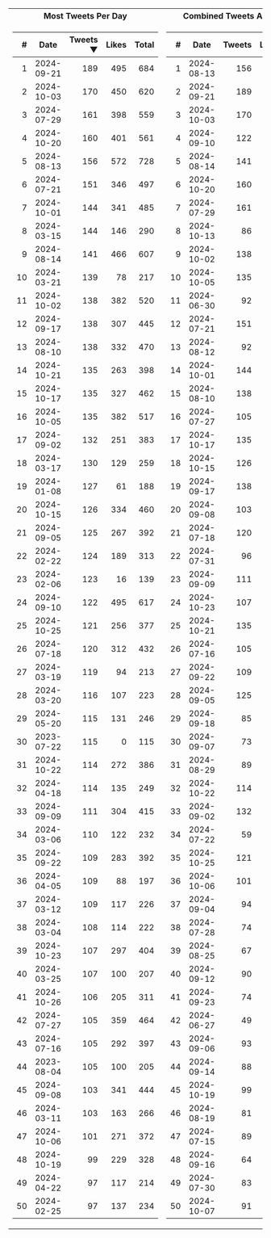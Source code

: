 <table>
<tr><th>Most Tweets Per Day</th><th>Combined Tweets And Likes</th></tr><tr><td>


|#|Date|Tweets ▼|Likes|Total|
|--:|--|--:|--:|--:|
|1|2024-09-21|189|495|684|
|2|2024-10-03|170|450|620|
|3|2024-07-29|161|398|559|
|4|2024-10-20|160|401|561|
|5|2024-08-13|156|572|728|
|6|2024-07-21|151|346|497|
|7|2024-10-01|144|341|485|
|8|2024-03-15|144|146|290|
|9|2024-08-14|141|466|607|
|10|2024-03-21|139|78|217|
|11|2024-10-02|138|382|520|
|12|2024-09-17|138|307|445|
|13|2024-08-10|138|332|470|
|14|2024-10-21|135|263|398|
|15|2024-10-17|135|327|462|
|16|2024-10-05|135|382|517|
|17|2024-09-02|132|251|383|
|18|2024-03-17|130|129|259|
|19|2024-01-08|127|61|188|
|20|2024-10-15|126|334|460|
|21|2024-09-05|125|267|392|
|22|2024-02-22|124|189|313|
|23|2024-02-06|123|16|139|
|24|2024-09-10|122|495|617|
|25|2024-10-25|121|256|377|
|26|2024-07-18|120|312|432|
|27|2024-03-19|119|94|213|
|28|2024-03-20|116|107|223|
|29|2024-05-20|115|131|246|
|30|2023-07-22|115|0|115|
|31|2024-10-22|114|272|386|
|32|2024-04-18|114|135|249|
|33|2024-09-09|111|304|415|
|34|2024-03-06|110|122|232|
|35|2024-09-22|109|283|392|
|36|2024-04-05|109|88|197|
|37|2024-03-12|109|117|226|
|38|2024-03-04|108|114|222|
|39|2024-10-23|107|297|404|
|40|2024-03-25|107|100|207|
|41|2024-10-26|106|205|311|
|42|2024-07-27|105|359|464|
|43|2024-07-16|105|292|397|
|44|2023-08-04|105|100|205|
|45|2024-09-08|103|341|444|
|46|2024-03-11|103|163|266|
|47|2024-10-06|101|271|372|
|48|2024-10-19|99|229|328|
|49|2024-04-22|97|117|214|
|50|2024-02-25|97|137|234|

</td><td>


|#|Date|Tweets|Likes|Total ▼|
|--:|--|--:|--:|--:|
|1|2024-08-13|156|572|728|
|2|2024-09-21|189|495|684|
|3|2024-10-03|170|450|620|
|4|2024-09-10|122|495|617|
|5|2024-08-14|141|466|607|
|6|2024-10-20|160|401|561|
|7|2024-07-29|161|398|559|
|8|2024-10-13|86|438|524|
|9|2024-10-02|138|382|520|
|10|2024-10-05|135|382|517|
|11|2024-06-30|92|413|505|
|12|2024-07-21|151|346|497|
|13|2024-08-12|92|404|496|
|14|2024-10-01|144|341|485|
|15|2024-08-10|138|332|470|
|16|2024-07-27|105|359|464|
|17|2024-10-17|135|327|462|
|18|2024-10-15|126|334|460|
|19|2024-09-17|138|307|445|
|20|2024-09-08|103|341|444|
|21|2024-07-18|120|312|432|
|22|2024-07-31|96|325|421|
|23|2024-09-09|111|304|415|
|24|2024-10-23|107|297|404|
|25|2024-10-21|135|263|398|
|26|2024-07-16|105|292|397|
|27|2024-09-22|109|283|392|
|28|2024-09-05|125|267|392|
|29|2024-09-18|85|305|390|
|30|2024-09-07|73|316|389|
|31|2024-08-29|89|299|388|
|32|2024-10-22|114|272|386|
|33|2024-09-02|132|251|383|
|34|2024-07-22|59|324|383|
|35|2024-10-25|121|256|377|
|36|2024-10-06|101|271|372|
|37|2024-09-04|94|270|364|
|38|2024-07-28|74|288|362|
|39|2024-08-25|67|294|361|
|40|2024-09-12|90|264|354|
|41|2024-09-23|74|273|347|
|42|2024-06-27|49|294|343|
|43|2024-09-06|93|249|342|
|44|2024-09-14|88|243|331|
|45|2024-10-19|99|229|328|
|46|2024-08-19|81|245|326|
|47|2024-07-15|89|237|326|
|48|2024-09-16|64|261|325|
|49|2024-07-30|83|242|325|
|50|2024-10-07|91|233|324|

</td><tr>
</table>

